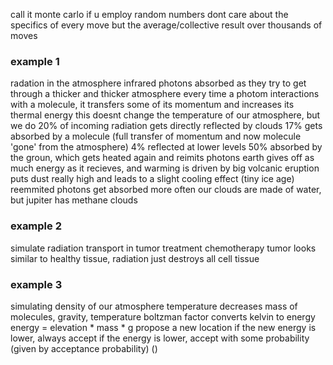 
call it monte carlo if u employ random numbers
dont care about the specifics of every move but the average/collective result over thousands of moves


### example 1
radation in the atmosphere
infrared photons absorbed as they try to get through a thicker and thicker atmosphere
	every time a photom interactions with a molecule, it transfers some of its momentum and increases its thermal energy
	this doesnt change the temperature of our atmosphere, but we do
20% of incoming radiation gets directly reflected by clouds
17% gets absorbed by a molecule (full transfer of momentum and now molecule 'gone' from the atmosphere)
4% reflected at lower levels
50% absorbed by the groun, which gets heated again and reimits photons
earth gives off as much energy as it recieves, and warming is driven by 
big volcanic eruption puts dust really high and leads to a slight cooling effect (tiny ice age)
	reemmited photons get absorbed more often 
our clouds are made of water, but jupiter has methane clouds

### example 2
simulate radiation transport in tumor treatment
chemotherapy
tumor looks similar to healthy tissue, radiation just destroys all cell tissue

### example 3
simulating density of our atmosphere
temperature decreases
mass of molecules, gravity, temperature
boltzman factor converts kelvin to energy
energy = elevation * mass * g
propose a new location
	if the new energy is lower, always accept
	if the energy is lower, accept with some probability (given by acceptance probability) ()

